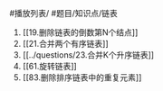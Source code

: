 #播放列表/ #题目/知识点/链表

1. [[19.删除链表的倒数第N个结点]]
2. [[21.合并两个有序链表]]
3. [[../questions/23.合并K个升序链表]]
6. [[61.旋转链表]]
7. [[83.删除排序链表中的重复元素]]